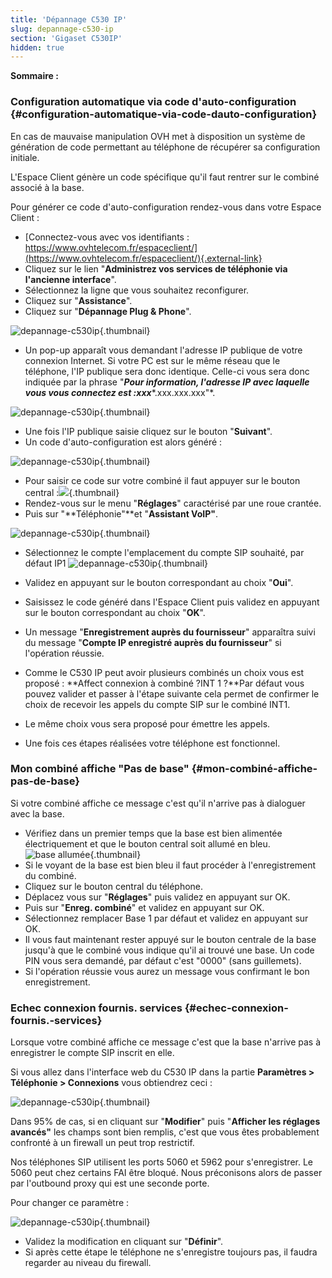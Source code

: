 ```yaml
---
title: 'Dépannage C530 IP'
slug: depannage-c530-ip
section: 'Gigaset C530IP'
hidden: true
---
```


**Sommaire :**

### Configuration automatique via code d'auto-configuration {#configuration-automatique-via-code-dauto-configuration}

En cas de mauvaise manipulation OVH met à disposition un système de génération de code permettant au téléphone de récupérer sa configuration initiale.

L'Espace Client génère un code spécifique qu'il faut rentrer sur le combiné associé à la base.

Pour générer ce code d'auto-configuration rendez-vous dans votre Espace Client :

-   [Connectez-vous avec vos identifiants : https://www.ovhtelecom.fr/espaceclient/](https://www.ovhtelecom.fr/espaceclient/){.external-link}
-   Cliquez sur le lien "**Administrez vos services de téléphonie via l'ancienne interface**".
-   Sélectionnez la ligne que vous souhaitez reconfigurer.
-   Cliquez sur "**Assistance**".
-   Cliquez sur "**Dépannage Plug & Phone**".

![depannage-c530ip](images/Depannage1.jpg){.thumbnail}

-   Un pop-up apparaît vous demandant l'adresse IP publique de votre connexion Internet. Si votre PC est sur le même réseau que le téléphone, l'IP publique sera donc identique. Celle-ci vous sera donc indiquée par la phrase "***Pour information, l'adresse IP avec laquelle vous vous connectez est :xxx****.xxx.xxx.xxx"*.

![depannage-c530ip](images/Depannage2.jpg){.thumbnail}

-   Une fois l'IP publique saisie cliquez sur le bouton "**Suivant**".
-   Un code d'auto-configuration est alors généré :

![depannage-c530ip](images/Depannage3.png){.thumbnail}

-   Pour saisir ce code sur votre combiné il faut appuyer sur le bouton central :![](images/combine.png){.thumbnail}
-   Rendez-vous sur le menu "**Réglages**" caractérisé par une roue crantée.
-   Puis sur "**Téléphonie"**et "**Assistant VoIP"**.

![depannage-c530ip](images/Depannage4.png){.thumbnail}

-   Sélectionnez le compte l'emplacement du compte SIP souhaité, par défaut IP1 ![depannage-c530ip](images/Depannage5.png){.thumbnail}

-   Validez en appuyant sur le bouton correspondant au choix "**Oui**".
-   Saisissez le code généré dans l'Espace Client puis validez en appuyant sur le bouton correspondant au choix "**OK**".
-   Un message "**Enregistrement auprès du fournisseur**" apparaîtra suivi du message "**Compte IP enregistré auprès du fournisseur**" si l'opération réussie.
-   Comme le C530 IP peut avoir plusieurs combinés un choix vous est proposé : **Affect connexion à combiné ?INT 1 ?**Par défaut vous pouvez valider et passer à l'étape suivante cela permet de confirmer le choix de recevoir les appels du compte SIP sur le combiné INT1.
-   Le même choix vous sera proposé pour émettre les appels.
-   Une fois ces étapes réalisées votre téléphone est fonctionnel.

### Mon combiné affiche "Pas de base" {#mon-combiné-affiche-pas-de-base}

Si votre combiné affiche ce message c'est qu'il n'arrive pas à dialoguer avec la base.

-   Vérifiez dans un premier temps que la base est bien alimentée électriquement et que le bouton central soit allumé en bleu.<br> ![base allumée](baseallumee.png){.thumbnail}
-   Si le voyant de la base est bien bleu il faut procéder à l'enregistrement du combiné.
-   Cliquez sur le bouton central du téléphone.
-   Déplacez vous sur "**Réglages**" puis validez en appuyant sur OK.
-   Puis sur "**Enreg. combiné**" et validez en appuyant sur OK.
-   Sélectionnez remplacer Base 1 par défaut et validez en appuyant sur OK.
-   Il vous faut maintenant rester appuyé sur le bouton centrale de la base jusqu'à que le combiné vous indique qu'il ai trouvé une base. Un code PIN vous sera demandé, par défaut c'est "0000" (sans guillemets).
-   Si l'opération réussie vous aurez un message vous confirmant le bon enregistrement.

### Echec connexion fournis. services {#echec-connexion-fournis.-services}

Lorsque votre combiné affiche ce message c'est que la base n'arrive pas à enregistrer le compte SIP inscrit en elle.

Si vous allez dans l'interface web du C530 IP dans la partie **Paramètres &gt; Téléphonie &gt; Connexions** vous obtiendrez ceci :

![depannage-c530ip](images/Depannage6.png){.thumbnail}

Dans 95% de cas, si en cliquant sur "**Modifier**" puis "**Afficher les réglages avancés"** les champs sont bien remplis, c'est que vous êtes probablement confronté à un firewall un peut trop restrictif.

Nos téléphones SIP utilisent les ports 5060 et 5962 pour s'enregistrer. Le 5060 peut chez certains FAI être bloqué. Nous préconisons alors de passer par l'outbound proxy qui est une seconde porte.

Pour changer ce paramètre :

![depannage-c530ip](images/Outbound.jpg){.thumbnail}

-   Validez la modification en cliquant sur "**Définir**".
-   Si après cette étape le téléphone ne s'enregistre toujours pas, il faudra regarder au niveau du firewall.



